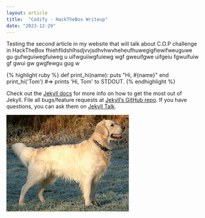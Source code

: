 ```yaml
---
layout: article
title:  "Codify - HackTheBox Writeup"
date: "2023-12-29"
---
```


Testing the second article in my website that will talk about C.O.P challenge in HackTheBox fhiehflidshlhsdjvvjsdhvhwvheheufhuwegigfiewifweuguwe gu gufwguiwegfuiweg u uifwguiiwgfuiewg wgf gweuifgwe uifgeiu fgwuifuiw gf gwui gw gwgfewgu  gug w

{% highlight ruby %}
def print_hi(name):
  puts "Hi, #{name}"
end
print_hi('Tom')
#=> prints 'Hi, Tom' to STDOUT.
{% endhighlight %}

Check out the [Jekyll docs][jekyll-docs] for more info on how to get the most out of Jekyll. File all bugs/feature requests at [Jekyll’s GitHub repo][jekyll-gh]. If you have questions, you can ask them on [Jekyll Talk][jekyll-talk].


<div class="image-container">
  <img src="/assets/img/goldens.jpeg">
</div>




[jekyll-docs]: https://jekyllrb.com/docs/home
[jekyll-gh]:   https://github.com/jekyll/jekyll
[jekyll-talk]: https://talk.jekyllrb.com/
